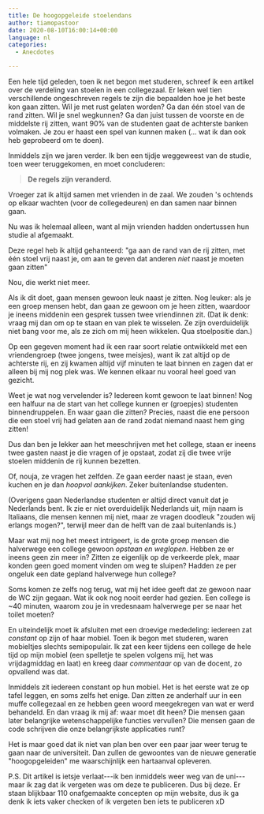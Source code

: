 ```yaml
---
title: De hoogopgeleide stoelendans
author: tiamopastoor
date: 2020-08-10T16:00:14+00:00
language: nl
categories:
  - Anecdotes

---
```

Een hele tijd geleden, toen ik net begon met studeren, schreef ik een artikel over de verdeling van stoelen in een collegezaal. Er leken wel tien verschillende ongeschreven regels te zijn die bepaalden hoe je het beste kon gaan zitten. Wil je met rust gelaten worden? Ga dan één stoel van de rand zitten. Wil je snel wegkunnen? Ga dan juist tussen de voorste en de middelste rij zitten, want 90% van de studenten gaat de achterste banken volmaken. Je zou er haast een spel van kunnen maken (... wat ik dan ook heb geprobeerd om te doen).

Inmiddels zijn we jaren verder. Ik ben een tijdje weggeweest van de studie, toen weer teruggekomen, en moet concluderen:

> **De regels zijn veranderd.**

Vroeger zat ik altijd samen met vrienden in de zaal. We zouden 's ochtends op elkaar wachten (voor de collegedeuren) en dan samen naar binnen gaan.

Nu was ik helemaal alleen, want al mijn vrienden hadden ondertussen hun studie al afgemaakt.

Deze regel heb ik altijd gehanteerd: "ga aan de rand van de rij zitten, met één stoel vrij naast je, om aan te geven dat anderen _niet_ naast je moeten gaan zitten"

Nou, die werkt niet meer.


Als ik dit doet, gaan mensen gewoon leuk naast je zitten. Nog leuker: als je een groep mensen hebt, dan gaan ze gewoon om je heen zitten, waardoor je ineens middenin een gesprek tussen twee vriendinnen zit. (Dat ik denk: vraag mij dan om op te staan en van plek te wisselen. Ze zijn overduidelijk niet bang voor me, als ze zich om mij heen wikkelen. Qua stoelpositie dan.)

Op een gegeven moment had ik een raar soort relatie ontwikkeld met een vriendengroep (twee jongens, twee meisjes), want ik zat altijd op de achterste rij, en zij kwamen altijd vijf minuten te laat binnen en zagen dat er alleen bij mij nog plek was. We kennen elkaar nu vooral heel goed van gezicht.

Weet je wat nog vervelender is? Iedereen komt gewoon te laat binnen! Nog een halfuur na de start van het college kunnen er (groepjes) studenten binnendruppelen. En waar gaan die zitten? Precies, naast die ene persoon die een stoel vrij had gelaten aan de rand zodat niemand naast hem ging zitten!

Dus dan ben je lekker aan het meeschrijven met het college, staan er ineens twee gasten naast je die vragen of je opstaat, zodat zij die twee vrije stoelen middenin de rij kunnen bezetten.

Of, nouja, ze vragen het zelfden. Ze gaan eerder naast je staan, even kuchen en je dan _hoopvol aankijken_. Zeker buitenlandse studenten.

(Overigens gaan Nederlandse studenten er altijd direct vanuit dat je Nederlands bent. Ik zie er niet overduidelijk Nederlands uit, mijn naam is Italiaans, die mensen kennen mij niet, maar ze vragen doodleuk "zouden wij erlangs mogen?", terwijl meer dan de helft van de zaal buitenlands is.)

Maar wat mij nog het meest intrigeert, is de grote groep mensen die halverwege een college gewoon _opstaan en weglopen_. Hebben ze er ineens geen zin meer in? Zitten ze eigenlijk op de verkeerde plek, maar konden geen goed moment vinden om weg te sluipen? Hadden ze per ongeluk een date gepland halverwege hun college?

Soms komen ze zelfs nog terug, wat mij het idee geeft dat ze gewoon naar de WC zijn gegaan. Wat ik ook nog nooit eerder had gezien. Een college is ~40 minuten, waarom zou je in vredesnaam halverwege per se naar het toilet moeten?

En uiteindelijk moet ik afsluiten met een droevige mededeling: iedereen zat _constant_ op zijn of haar mobiel. Toen ik begon met studeren, waren mobieltjes slechts semipopulair. Ik zat een keer tijdens een college de hele tijd op mijn mobiel (een spelletje te spelen volgens mij, het was vrijdagmiddag en laat) en kreeg daar _commentaar_ op van de docent, zo opvallend was dat.

Inmiddels zit iedereen constant op hun mobiel. Het is het eerste wat ze op tafel leggen, en soms zelfs het enige. Dan zitten ze anderhalf uur in een muffe collegezaal en ze hebben geen woord meegekregen van wat er werd behandeld. En dan vraag ik mij af: waar moet dit heen? Die mensen gaan later belangrijke wetenschappelijke functies vervullen? Die mensen gaan de code schrijven die onze belangrijkste applicaties runt?

Het is maar goed dat ik niet van plan ben over een paar jaar weer terug te gaan naar de universiteit. Dan zullen de gewoontes van de nieuwe generatie "hoogopgeleiden" me waarschijnlijk een hartaanval opleveren.

P.S. Dit artikel is ietsje verlaat---ik ben inmiddels weer weg van de uni---maar ik zag dat ik vergeten was om deze te publiceren. Dus bij deze. Er staan blijkbaar 110 onafgemaakte concepten op mijn website, dus ik ga denk ik iets vaker checken of ik vergeten ben iets te publiceren xD